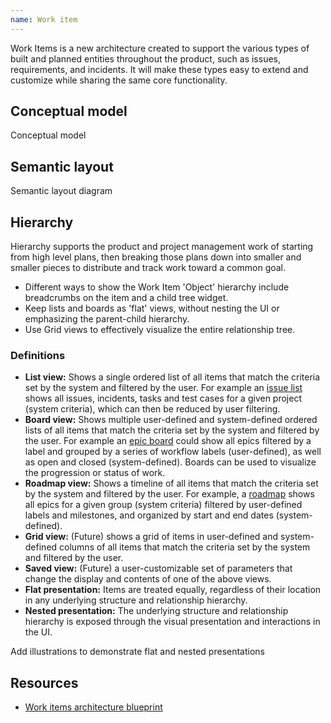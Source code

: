 ```yaml
---
name: Work item
---
```


Work Items is a new architecture created to support the various types of built and planned entities throughout the product, such as issues, requirements, and incidents. It will make these types easy to extend and customize while sharing the same core functionality.

## Conceptual model

<todo>Conceptual model</todo>

## Semantic layout

<todo>Semantic layout diagram</todo>

## Hierarchy

Hierarchy supports the product and project management work of starting from high level plans, then breaking those plans down into smaller and smaller pieces to distribute and track work toward a common goal.

- Different ways to show the Work Item 'Object' hierarchy include breadcrumbs on the item and a child tree widget.
- Keep lists and boards as 'flat' views, without nesting the UI or emphasizing the parent-child hierarchy.
- Use Grid views to effectively visualize the entire relationship tree.

### Definitions

- **List view:** Shows a single ordered list of all items that match the criteria set by the system and filtered by the user. For example an [issue list](https://docs.gitlab.com/ee/user/project/issues/managing_issues.html#filter-the-list-of-issues) shows all issues, incidents, tasks and test cases for a given project (system criteria), which can then be reduced by user filtering.
- **Board view:** Shows multiple user-defined and system-defined ordered lists of all items that match the criteria set by the system and filtered by the user. For example an [epic board](https://docs.gitlab.com/ee/user/group/epics/epic_boards.html) could show all epics filtered by a label and grouped by a series of workflow labels (user-defined), as well as open and closed (system-defined). Boards can be used to visualize the progression or status of work.
- **Roadmap view:** Shows a timeline of all items that match the criteria set by the system and filtered by the user. For example, a [roadmap](https://docs.gitlab.com/ee/user/group/roadmap/) shows all epics for a given group (system criteria) filtered by user-defined labels and milestones, and organized by start and end dates (system-defined).
- **Grid view:** (Future) shows a grid of items in user-defined and system-defined columns of all items that match the criteria set by the system and filtered by the user.
- **Saved view:** (Future) a user-customizable set of parameters that change the display and contents of one of the above views.
- **Flat presentation:** Items are treated equally, regardless of their location in any underlying structure and relationship hierarchy.
- **Nested presentation:** The underlying structure and relationship hierarchy is exposed through the visual presentation and interactions in the UI.

<todo>Add illustrations to demonstrate flat and nested presentations</todo>

## Resources

- [Work items architecture blueprint](https://docs.gitlab.com/ee/architecture/blueprints/work_items/#work-items)
